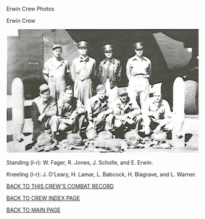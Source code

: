 
Erwin Crew Photos






 




Erwin Crew  
  

![](Erwin.jpg)  

Standing (l-r): W. Fager, R. Jones, J. Scholle, and E. Erwin.  

Kneeling (l-r): J. O'Leary, H. Lamar, L. Babcock, H. Blagrave, and L. Warner.
  
  

[BACK TO THIS CREW'S COMBAT RECORD](crews/Erwin.md)  

[BACK TO CREW INDEX PAGE](000crews.md)  

[BACK TO MAIN PAGE](index.html)


